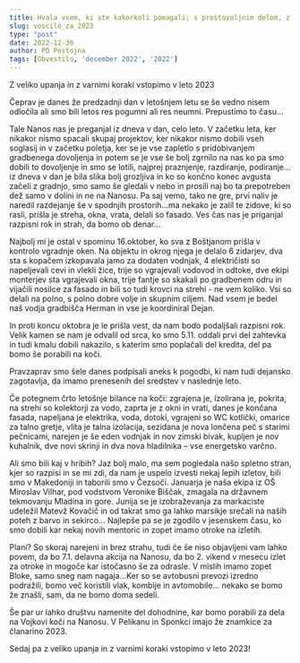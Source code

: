 ```yaml
---
title: Hvala vsem, ki ste kakorkoli pomagali; s prostovoljnim delom, z materialom ali z denarjem!
slug: voscilo_za_2023
type: "post"
date: 2022-12-30
author: PD Postojna
tags: [Obvestilo, 'december 2022', '2022']
---
```


Z veliko upanja in z varnimi koraki vstopimo v leto 2023

Čeprav je danes že predzadnji dan v letošnjem letu se še vedno nisem odločila ali smo bili letos res pogumni ali res neumni. Prepustimo to času...

Tale Nanos nas je preganjal iz dneva v dan, celo leto. V začetku leta, ker nikakor nismo spacali skupaj projektov, ker nikakor nismo dobili vseh soglasij in v začetku poletja, ker se je vse zapletlo s pridobivanjem gradbenega dovoljenja in potem se je vse še bolj zgrnilo na nas ko pa smo dobili to dovoljenje in smo se lotili, najprej praznjenje, razdiranje, podiranje... iz dneva v dan je bila slika bolj grozljiva in ko so končno konec avgusta začeli z gradnjo, smo samo še gledali v nebo in prosili naj bo ta prepotreben dež samo v dolini in ne na Nanosu. Pa saj vemo, tako ne gre, prvi naliv je naredil razdejanje še v spodnjih prostorih...ma nekako je zalil te zidove, ki so rasli, prišla je streha, okna, vrata, delali so fasado. Ves čas nas je priganjal razpisni rok in strah, da bomo ob denar...

Najbolj mi je ostal v spominu 16.oktober, ko sva z Boštjanom prišla v kontrolo vgradnje oken. Na objektu in okrog njega je delalo 6 zidarjev, dva sta s kopačem izkopavala jamo za dodaten vodnjak, 4 električisti so napeljevali cevi in vlekli žice, trije so vgrajevali vodovod in odtoke, dve ekipi monterjev sta vgrajevali okna, trije fantje so skakali po gradbenem odru in vijačili nosilce za fasado in bili so tudi krovci na strehi - ne vem koliko. Vsi so delali na polno, s polno dobre volje in skupnim ciljem. Nad vsem je bedel naš vodja gradbišča Herman in vse je koordiniral Dejan.

In proti koncu oktobra je le prišla vest, da nam bodo podaljšali razpisni rok. Velik kamen se nam je odvalil od srca, ko smo 5.11. oddali prvi del zahtevka in tudi kmalu dobili nakazilo, s katerim smo poplačali del kredita, del pa bomo še porabili na koči.

Pravzaprav smo šele danes podpisali aneks k pogodbi, ki nam tudi dejansko zagotavlja, da imamo prenesenih del sredstev v naslednje leto.

Če potegnem črto letošnje bilance na koči: zgrajena je, izolirana je, pokrita, na strehi so kolektorji za vodo, zaprta je z okni in vrati, danes je končana fasada, napeljana je elektrika, voda, dotoki, vgrajeni so WC kotlički, omarice za talno gretje, vlita je talna izolacija, sezidana je nova lončena peč s starimi pečnicami, narejen je še eden vodnjak in nov zimski bivak, kupljen je nov kuhalnik, dve novi skrinji in dva nova hladilnika – vse energetsko varčno.

Ali smo bili kaj v hribih? Jaz bolj malo, ma sem pogledala našo spletno stran, kjer so razpisi in se mi zdi, da nam je uspelo izvesti nekaj lepih izletov, bili smo v Makedoniji in taborili smo v Čezsoči.
Januarja je naša ekipa iz OŠ Miroslav Vilhar, pod vodstvom Veronike Biščak, zmagala na državnem tekmovanju Mladina in gore. Junija se je izobraževanja za markaciste udeležil Matevž Kovačič in od takrat smo ga  lahko marsikje srečali na naših poteh z barvo in sekirco... Najlepše pa se je zgodilo v jesenskem času, ko smo dobili kar nekaj novih mentoric in zopet imamo otroke na izletih.

Plani? So skoraj narejeni in brez strahu, tudi če še niso objavljeni vam lahko povem, da bo 7.1. delavna akcija na Nanosu, da bo 2. vikend v mesecu izlet za otroke in mogoče kar istočasno še za odrasle. V mislih imamo zopet Bloke, samo sneg nam nagaja...Ker so se avtobusni prevozi izredno podražili, bomo več koristili vlak, kombije in avtomobile... nekako se bomo že znašli, sam, da ne bomo doma sedeli.

Še par ur lahko društvu namenite del dohodnine, kar bomo porabili za dela na Vojkovi koči na Nanosu. V Pelikanu in Sponkci imajo že znamkice za članarino 2023.

Sedaj pa  z veliko upanja in z varnimi koraki vstopimo v leto 2023!  
